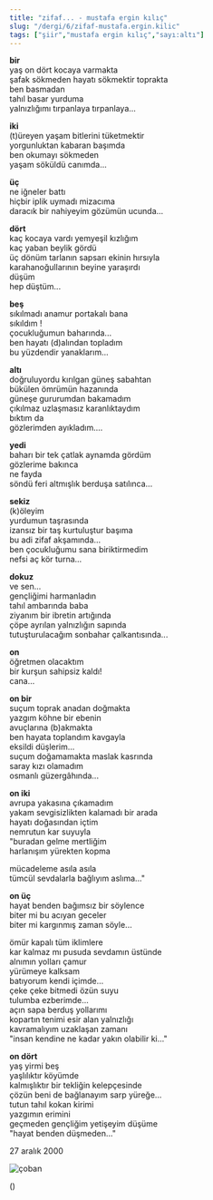```yaml
---
title: "zifaf... - mustafa ergin kılıç"
slug: "/dergi/6/zifaf-mustafa.ergin.kilic"
tags: ["şiir","mustafa ergin kılıç","sayı:altı"]
---
```


**bir**  
yaş on dört kocaya varmakta  
şafak sökmeden hayatı sökmektir toprakta  
ben basmadan  
tahıl basar yurduma  
yalnızlığımı tırpanlaya tırpanlaya...

**iki**  
(t)üreyen yaşam bitlerini tüketmektir  
yorgunluktan kabaran başımda  
ben okumayı sökmeden  
yaşam söküldü canımda...

**üç**  
ne iğneler battı  
hiçbir iplik uymadı mizacıma  
daracık bir nahiyeyim gözümün ucunda...

**dört**  
kaç kocaya vardı yemyeşil kızlığım  
kaç yaban beylik gördü  
üç dönüm tarlanın sapsarı ekinin hırsıyla  
karahanoğullarının beyine yaraşırdı  
düşüm  
hep düştüm...

**beş**  
sıkılmadı anamur portakalı bana  
sıkıldım !  
çocukluğumun baharında...  
ben hayatı (d)alından topladım  
bu yüzdendir yanaklarım...

**altı**  
doğruluyordu kırılgan güneş sabahtan  
bükülen ömrümün hazanında  
güneşe gururumdan bakamadım  
çıkılmaz uzlaşmasız karanlıktaydım  
bıktım da  
gözlerimden ayıkladım....

**yedi**  
baharı bir tek çatlak aynamda gördüm  
gözlerime bakınca  
ne fayda  
söndü feri altmışlık berduşa satılınca...

**sekiz**  
(k)öleyim  
yurdumun taşrasında  
izansız bir taş kurtuluştur başıma  
bu adi zifaf akşamında...  
ben çocukluğumu sana biriktirmedim  
nefsi aç kör turna...

**dokuz**  
ve sen...  
gençliğimi harmanladın  
tahıl ambarında baba  
ziyanım bir ibretin artığında  
çöpe ayrılan yalnızlığın sapında  
tutuşturulacağım sonbahar çalkantısında...

**on**  
öğretmen olacaktım  
bir kurşun sahipsiz kaldı!  
cana...

**on bir**  
suçum toprak anadan doğmakta  
yazgım köhne bir ebenin  
avuçlarına (b)akmakta  
ben hayata toplandım kavgayla  
eksildi düşlerim...  
suçum doğamamakta maslak kasrında  
saray kızı olamadım  
osmanlı güzergâhında...

**on iki**  
avrupa yakasına çıkamadım  
yakam sevgisizlikten kalamadı bir arada  
hayatı doğasından içtim  
nemrutun kar suyuyla  
"buradan gelme mertliğim  
harlanışım yürekten kopma

mücadeleme asıla asıla  
tümcül sevdalarla bağlıyım aslıma..."

**on üç**  
hayat benden bağımsız bir söylence  
biter mi bu acıyan geceler  
biter mi kargınmış zaman söyle...

ömür kapalı tüm iklimlere  
kar kalmaz mı pusuda sevdamın üstünde  
alnımın yolları çamur  
yürümeye kalksam  
batıyorum kendi içimde...  
çeke çeke bitmedi özün suyu  
tulumba ezberimde...  
açın sapa berduş yollarımı  
kopartın tenimi esir alan yalnızlığı  
kavramalıyım uzaklaşan zamanı  
"insan kendine ne kadar yakın olabilir ki..."

**on dört**  
yaş yirmi beş  
yaşlılıktır köyümde  
kalmışlıktır bir tekliğin kelepçesinde  
çözün beni de bağlanayım sarp yüreğe...  
tutun tahıl kokan kirimi  
yazgımın erimini  
geçmeden gençliğim yetişeyim düşüme  
"hayat benden düşmeden..."

27 aralık 2000

![çoban](/img/ky06_21_tayfunisildar.jpg)

()
